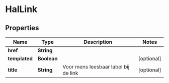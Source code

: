 # HalLink

## Properties
Name | Type | Description | Notes
------------ | ------------- | ------------- | -------------
**href** | **String** |  | 
**templated** | **Boolean** |  |  [optional]
**title** | **String** | Voor mens leesbaar label bij de link |  [optional]
